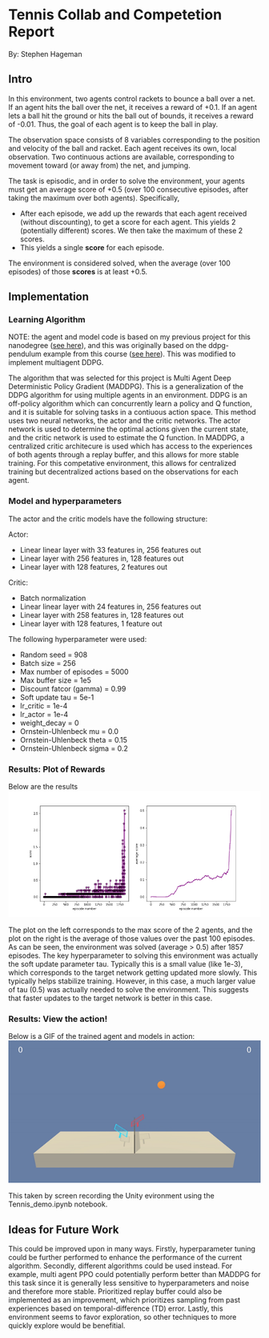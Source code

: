 # Tennis Collab and Competetion Report
By: Stephen Hageman

## Intro
In this environment, two agents control rackets to bounce a ball over a net. If an agent hits the ball over the net, it receives a reward of +0.1.  If an agent lets a ball hit the ground or hits the ball out of bounds, it receives a reward of -0.01.  Thus, the goal of each agent is to keep the ball in play.

The observation space consists of 8 variables corresponding to the position and velocity of the ball and racket. Each agent receives its own, local observation.  Two continuous actions are available, corresponding to movement toward (or away from) the net, and jumping. 

The task is episodic, and in order to solve the environment, your agents must get an average score of +0.5 (over 100 consecutive episodes, after taking the maximum over both agents). Specifically,

- After each episode, we add up the rewards that each agent received (without discounting), to get a score for each agent. This yields 2 (potentially different) scores. We then take the maximum of these 2 scores.
- This yields a single **score** for each episode.

The environment is considered solved, when the average (over 100 episodes) of those **scores** is at least +0.5.

## Implementation

### Learning Algorithm

NOTE: the agent and model code is based on my previous project for this nanodegree ([see here](https://github.com/SJHageman/udacity-drl-ddpg)), and this was originally based on the ddpg-pendulum example from this course ([see here](https://github.com/udacity/deep-reinforcement-learning/tree/master/ddpg-pendulum)). This was modified to implement multiagent DDPG.

The algorithm that was selected for this project is Multi Agent Deep Deterministic Policy Gradient (MADDPG).  This is a generalization of the DDPG algorithm for using multiple agents in an environment. DDPG is an off-policy algorithm which can concurrently learn a policy and Q function, and it is suitable for solving tasks in a contiuous action space.  This method uses two neural networks, the actor and the critic networks. The actor network is used to determine the optimal actions given the current state, and the critic network is used to estimate the Q function. In MADDPG, a centralized critic architecure is used which has access to the experiences of both agents through a replay buffer, and this allows for more stable training.  For this competative environment, this allows for centralized training but decentralized actions based on the observations for each agent.

### Model and hyperparameters
The actor and the critic models have the following structure:

Actor:
* Linear linear layer with 33 features in, 256 features out
* Linear layer with 256 features in, 128 features out
* Linear layer with 128 features, 2 features out


Critic:
* Batch normalization
* Linear linear layer with 24 features in, 256 features out
* Linear layer with 258 features in, 128 features out
* Linear layer with 128 features, 1 feature out


The following hyperparameter were used:
* Random seed = 908
* Batch size = 256
* Max number of episodes = 5000
* Max buffer size = 1e5
* Discount fatcor (gamma) = 0.99
* Soft update tau = 5e-1
* lr_critic = 1e-4
* lr_actor = 1e-4
* weight_decay = 0
* Ornstein-Uhlenbeck mu = 0.0
* Ornstein-Uhlenbeck theta = 0.15 
* Ornstein-Uhlenbeck sigma = 0.2
                 
                
### Results: Plot of Rewards

Below are the results 
![plot_of_rewards](./scores_2.png)

The plot on the left corresponds to the max score of the 2 agents, and the plot on the right is the average of those values over the past 100 episodes.  As can be seen, the environment was solved (average > 0.5) after 1857 episodes.  The key hyperparameter to solving this environment was actually the soft update parameter tau.  Typically this is a small value (like 1e-3), which corresponds to the target network getting updated more slowly.  This typically helps stabilize training.  However, in this case, a much larger value of tau (0.5) was actually needed to solve the environment.  This suggests that faster updates to the target network is better in this case.


### Results: View the action!
Below is a GIF of the trained agent and models in action: 
![gif_in_action](./tennis.gif)

This taken by screen recording the Unity evironment using the Tennis_demo.ipynb notebook.

## Ideas for Future Work
This could be improved upon in many ways.  Firstly, hyperparameter tuning could be further performed to enhance the performance of the current algorithm.  Secondly, different algorithms could be used instead.  For example, multi agent PPO could potentially perform better than MADDPG for this task since it is generally less sensitive to hyperparameters and noise and therefore more stable. Prioritized replay buffer could also be implemented as an improvement, which prioritizes sampling from past experiences based on temporal-difference (TD) error.  Lastly, this environment seems to favor exploration, so other techniques to more quickly explore would be benefitial.